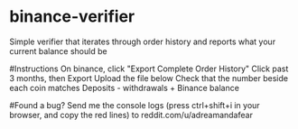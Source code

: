 # binance-verifier
Simple verifier that iterates through order history and reports what your current balance should be

#Instructions
On binance, click "Export Complete Order History"
Click past 3 months, then Export
Upload the file below
Check that the number beside each coin matches Deposits - withdrawals + Binance balance

#Found a bug?
Send me the console logs (press ctrl+shift+i in your browser, and copy the red lines) to reddit.com/u/adreamandafear